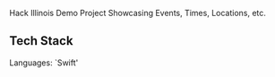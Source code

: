 Hack Illinois Demo Project Showcasing Events, Times, Locations, etc. 
## Tech Stack

Languages: `Swift'
